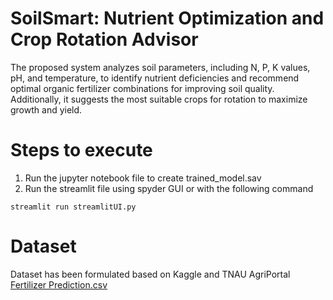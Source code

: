 # SoilSmart: Nutrient Optimization and Crop Rotation Advisor
The proposed system analyzes soil parameters, including N, P, K values, pH, and temperature, to identify nutrient deficiencies and recommend optimal organic fertilizer combinations for improving soil quality. Additionally, it suggests the most suitable crops for rotation to maximize growth and yield.

# Steps to execute
1. Run the jupyter notebook file to create trained_model.sav
2. Run the streamlit file using spyder GUI or with the following command
```
streamlit run streamlitUI.py
```
# Dataset
Dataset has been formulated based on Kaggle and TNAU AgriPortal
[Fertilizer Prediction.csv](https://github.com/user-attachments/files/16965828/Fertilizer.Prediction.edited.csv)
